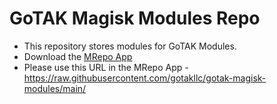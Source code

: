 # GoTAK Magisk Modules Repo
- This repository stores modules for GoTAK Modules.
- Download the [MRepo App](https://github.com/MRepoApp/MRepo/releases/download/v2.5.0/MRepo-2.5.0.a27eaf7-921-release.apk)
- Please use this URL in the MRepo App - https://raw.githubusercontent.com/gotakllc/gotak-magisk-modules/main/
